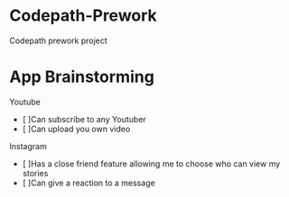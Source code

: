 # Codepath-Prework
Codepath prework project

# App Brainstorming
Youtube  
- [ ]Can subscribe to any Youtuber  
- [ ]Can upload you own video

Instagram  
- [ ]Has a close friend feature allowing me to choose who can view my stories  
- [ ]Can give a reaction to a message

